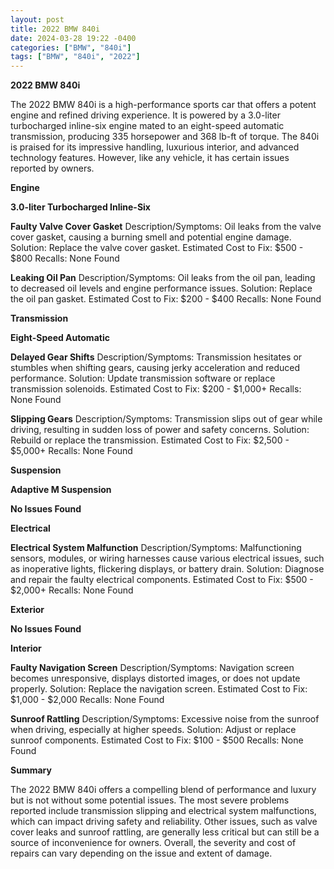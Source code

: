 ```yaml
---
layout: post
title: 2022 BMW 840i
date: 2024-03-28 19:22 -0400
categories: ["BMW", "840i"]
tags: ["BMW", "840i", "2022"]
---
```

**2022 BMW 840i**

The 2022 BMW 840i is a high-performance sports car that offers a potent engine and refined driving experience. It is powered by a 3.0-liter turbocharged inline-six engine mated to an eight-speed automatic transmission, producing 335 horsepower and 368 lb-ft of torque. The 840i is praised for its impressive handling, luxurious interior, and advanced technology features. However, like any vehicle, it has certain issues reported by owners.

**Engine**

**3.0-liter Turbocharged Inline-Six**

**Faulty Valve Cover Gasket**
Description/Symptoms: Oil leaks from the valve cover gasket, causing a burning smell and potential engine damage.
Solution: Replace the valve cover gasket.
Estimated Cost to Fix: $500 - $800
Recalls: None Found

**Leaking Oil Pan**
Description/Symptoms: Oil leaks from the oil pan, leading to decreased oil levels and engine performance issues.
Solution: Replace the oil pan gasket.
Estimated Cost to Fix: $200 - $400
Recalls: None Found

**Transmission**

**Eight-Speed Automatic**

**Delayed Gear Shifts**
Description/Symptoms: Transmission hesitates or stumbles when shifting gears, causing jerky acceleration and reduced performance.
Solution: Update transmission software or replace transmission solenoids.
Estimated Cost to Fix: $200 - $1,000+
Recalls: None Found

**Slipping Gears**
Description/Symptoms: Transmission slips out of gear while driving, resulting in sudden loss of power and safety concerns.
Solution: Rebuild or replace the transmission.
Estimated Cost to Fix: $2,500 - $5,000+
Recalls: None Found

**Suspension**

**Adaptive M Suspension**

**No Issues Found**

**Electrical**

**Electrical System Malfunction**
Description/Symptoms: Malfunctioning sensors, modules, or wiring harnesses cause various electrical issues, such as inoperative lights, flickering displays, or battery drain.
Solution: Diagnose and repair the faulty electrical components.
Estimated Cost to Fix: $500 - $2,000+
Recalls: None Found

**Exterior**

**No Issues Found**

**Interior**

**Faulty Navigation Screen**
Description/Symptoms: Navigation screen becomes unresponsive, displays distorted images, or does not update properly.
Solution: Replace the navigation screen.
Estimated Cost to Fix: $1,000 - $2,000
Recalls: None Found

**Sunroof Rattling**
Description/Symptoms: Excessive noise from the sunroof when driving, especially at higher speeds.
Solution: Adjust or replace sunroof components.
Estimated Cost to Fix: $100 - $500
Recalls: None Found

**Summary**

The 2022 BMW 840i offers a compelling blend of performance and luxury but is not without some potential issues. The most severe problems reported include transmission slipping and electrical system malfunctions, which can impact driving safety and reliability. Other issues, such as valve cover leaks and sunroof rattling, are generally less critical but can still be a source of inconvenience for owners. Overall, the severity and cost of repairs can vary depending on the issue and extent of damage.
